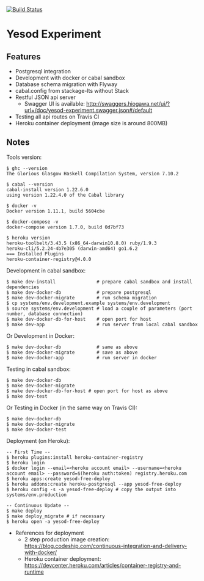 [![Build Status](https://travis-ci.org/hi-ogawa/yesod-experiment.svg?branch=master)](https://travis-ci.org/hi-ogawa/yesod-experiment)

# Yesod Experiment

## Features

- Postgresql integration
- Development with docker or cabal sandbox
- Database schema migration with Flyway
- cabal.config from stackage-lts without Stack
- Restful JSON api server
  - Swagger UI is available: http://swaggers.hiogawa.net/ui/?url=/doc/yesod-experiment.swagger.json#/default
- Testing all api routes on Travis CI
- Heroku container deployment (image size is around 800MB)

## Notes

Tools version:

```
$ ghc --version
The Glorious Glasgow Haskell Compilation System, version 7.10.2

$ cabal --version
cabal-install version 1.22.6.0
using version 1.22.4.0 of the Cabal library

$ docker -v
Docker version 1.11.1, build 5604cbe

$ docker-compose -v
docker-compose version 1.7.0, build 0d7bf73

$ heroku version
heroku-toolbelt/3.43.5 (x86_64-darwin10.8.0) ruby/1.9.3
heroku-cli/5.2.24-4b7e305 (darwin-amd64) go1.6.2
=== Installed Plugins
heroku-container-registry@4.0.0
```

Development in cabal sandbox:

```
$ make dev-install               # prepare cabal sandbox and install dependencies
$ make dev-docker-db             # prepare postgresql
$ make dev-docker-migrate        # run schema migration
$ cp systems/env.development.example systems/env.development
$ source systems/env.development # load a couple of parameters (port number, database connection)
$ make dev-docker-db-for-host    # open port for host
$ make dev-app                   # run server from local cabal sandbox
```

Or Development in Docker:

```
$ make dev-docker-db             # same as above
$ make dev-docker-migrate        # save as above
$ make dev-docker-app            # run server in docker
```

Testing in cabal sandbox:

```
$ make dev-docker-db
$ make dev-docker-migrate
$ make dev-docker-db-for-host # open port for host as above
$ make dev-test
```

Or Testing in Docker (in the same way on Travis CI):

```
$ make dev-docker-db
$ make dev-docker-migrate
$ make dev-docker-test
```

Deployment (on Heroku):

```
-- First Time --
$ heroku plugins:install heroku-container-registry
$ heroku login
$ docker login --email=<heroku account email> --username=<heroku account email> --password=$(heroku auth:token) registry.heroku.com
$ heroku apps:create yesod-free-deploy
$ heroku addons:create heroku-postgresql --app yesod-free-deploy
$ heroku config -s -a yesod-free-deploy # copy the output into systems/env.production

-- Continuous Update --
$ make deploy
$ make deploy_migrate # if necessary
$ heroku open -a yesod-free-deploy
```

- References for deployment
  - 2 step production image creation: https://blog.codeship.com/continuous-integration-and-delivery-with-docker/
  - Heroku container deployment: https://devcenter.heroku.com/articles/container-registry-and-runtime

